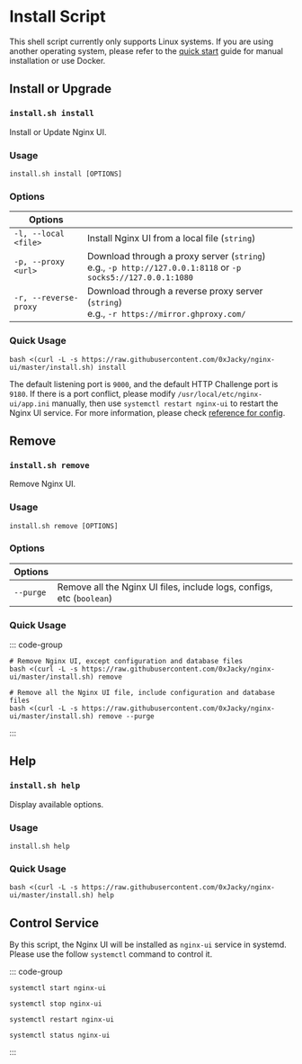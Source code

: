 # Install Script

This shell script currently only supports Linux systems. If you are using another operating system,
please refer to the [quick start](./getting-started) guide for manual installation or use Docker.

## Install or Upgrade

### `install.sh install`

Install or Update Nginx UI.

### Usage

```shell
install.sh install [OPTIONS]
```

### Options

| Options               |                                                                                                                 |
|-----------------------|-----------------------------------------------------------------------------------------------------------------|
| `-l, --local <file>`  | Install Nginx UI from a local file (`string`)                                                                   |
| `-p, --proxy <url>`   | Download through a proxy server (`string`)<br/>e.g., `-p http://127.0.0.1:8118` or `-p socks5://127.0.0.1:1080` |
| `-r, --reverse-proxy` | Download through a reverse proxy server (`string`)<br/>e.g., `-r https://mirror.ghproxy.com/`                          |


### Quick Usage

```shell
bash <(curl -L -s https://raw.githubusercontent.com/0xJacky/nginx-ui/master/install.sh) install
```

The default listening port is `9000`, and the default HTTP Challenge port is `9180`.
If there is a port conflict, please modify `/usr/local/etc/nginx-ui/app.ini` manually,
then use `systemctl restart nginx-ui` to restart the Nginx UI service.
For more information, please check [reference for config](./config-server).


## Remove

### `install.sh remove`

Remove Nginx UI.

### Usage

```shell
install.sh remove [OPTIONS]
```

### Options

| Options   |                                                                       |
|-----------|-----------------------------------------------------------------------|
| `--purge` | Remove all the Nginx UI files, include logs, configs, etc (`boolean`) |

### Quick Usage

::: code-group

```shell [Remove]
# Remove Nginx UI, except configuration and database files
bash <(curl -L -s https://raw.githubusercontent.com/0xJacky/nginx-ui/master/install.sh) remove
```

```shell [Purge]
# Remove all the Nginx UI file, include configuration and database files
bash <(curl -L -s https://raw.githubusercontent.com/0xJacky/nginx-ui/master/install.sh) remove --purge
```

:::

## Help

### `install.sh help`

Display available options.

### Usage

```shell
install.sh help
```

### Quick Usage

```shell
bash <(curl -L -s https://raw.githubusercontent.com/0xJacky/nginx-ui/master/install.sh) help
```

## Control Service

By this script, the Nginx UI will be installed as `nginx-ui` service in systemd.
Please use the follow `systemctl` command to control it.

::: code-group

```shell [Start]
systemctl start nginx-ui
```

```shell [Stop]
systemctl stop nginx-ui
```

```shell [Restart]
systemctl restart nginx-ui
```

```shell [Show Status]
systemctl status nginx-ui
```

:::
